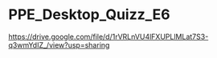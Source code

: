 # PPE_Desktop_Quizz_E6


https://drive.google.com/file/d/1rVRLnVU4lFXUPLlMLat7S3-q3wmYdIZ_/view?usp=sharing
